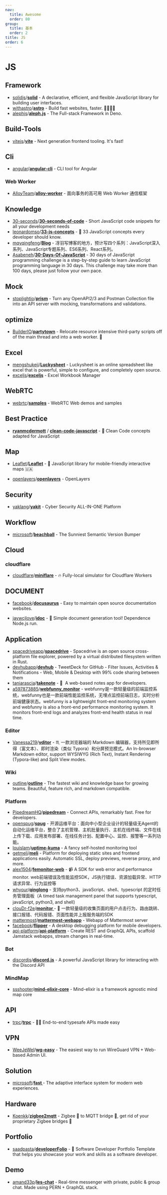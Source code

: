 ```yaml
---
nav:
  title: Awesome
  order: 80
group:
  title: 基本
  order: 2
title: JS
order: 6
---
```


# JS

## Framework

- [solidjs](https://github.com/solidjs?type=source)/**[solid](https://github.com/solidjs/solid)** - A declarative, efficient, and flexible JavaScript library for building user interfaces.
- [withastro](https://github.com/withastro?type=source)/**[astro](https://github.com/withastro/astro)** - Build fast websites, faster. 🚀🧑‍🚀✨
- [alephjs](https://github.com/alephjs?type=source)/**[aleph.js](https://github.com/alephjs/aleph.js)** - The Full-stack Framework in Deno.

## Build-Tools

- [vitejs](https://github.com/vitejs?type=source)/**[vite](https://github.com/vitejs/vite)** - Next generation frontend tooling. It's fast!

## Cli

- [angular](https://github.com/angular?type=source)/**[angular-cli](https://github.com/angular/angular-cli)** - CLI tool for Angular

### Web Worker

- [AlloyTeam](https://github.com/AlloyTeam?type=source)/**[alloy-worker](https://github.com/AlloyTeam/alloy-worker)** - 面向事务的高可用 Web Worker 通信框架

## Knowledge

- [30-seconds](https://github.com/30-seconds?type=source)/**[30-seconds-of-code](https://github.com/30-seconds/30-seconds-of-code)** - Short JavaScript code snippets for all your development needs
- [leonardomso](https://github.com/leonardomso)/**[33-js-concepts](https://github.com/leonardomso/33-js-concepts)** - 📜 33 JavaScript concepts every developer should know.
- [mqyqingfeng](https://github.com/mqyqingfeng)/**[Blog](https://github.com/mqyqingfeng/Blog)** - 冴羽写博客的地方，预计写四个系列：JavaScript深入系列、JavaScript专题系列、ES6系列、React系列。
- [Asabeneh](https://github.com/Asabeneh)/**[30-Days-Of-JavaScript](https://github.com/Asabeneh/30-Days-Of-JavaScript)** - 30 days of JavaScript programming challenge is a step-by-step guide to learn JavaScript programming language in 30 days. This challenge may take more than 100 days, please just follow your own pace.

## Mock

- [stoplightio](https://github.com/stoplightio?type=source)/**[prism](https://github.com/stoplightio/prism)** - Turn any OpenAPI2/3 and Postman Collection file into an API server with mocking, transformations and validations.

## optimize

- [BuilderIO](https://github.com/BuilderIO?type=source)/**[partytown](https://github.com/BuilderIO/partytown)** - Relocate resource intensive third-party scripts off of the main thread and into a web worker. 🎉

## Excel

- [mengshukeji](https://github.com/mengshukeji)/**[Luckysheet](https://github.com/mengshukeji/Luckysheet)** - Luckysheet is an online spreadsheet like excel that is powerful, simple to configure, and completely open source.
- [exceljs](https://github.com/exceljs?type=source)/**[exceljs](https://github.com/exceljs/exceljs)** - Excel Workbook Manager

## WebRTC

- [webrtc](https://github.com/webrtc?type=source)/**[samples](https://github.com/webrtc/samples)** - WebRTC Web demos and samples

## Best Practice

- [**ryanmcdermott**](https://github.com/ryanmcdermott/) / [**clean-code-javascript**](https://github.com/ryanmcdermott/clean-code-javascript/) - 🛁 Clean Code concepts adapted for JavaScript

## Map

- [Leaflet](https://github.com/Leaflet?type=source)/**[Leaflet](https://github.com/Leaflet/Leaflet)** - 🍃 JavaScript library for mobile-friendly interactive maps 🇺🇦

- [openlayers](https://github.com/openlayers?type=source)/**[openlayers](https://github.com/openlayers/openlayers)** - OpenLayers

## Security

- [yaklang](https://github.com/yaklang?type=source)/**[yakit](https://github.com/yaklang/yakit)** - Cyber Security ALL-IN-ONE Platform

## Workflow

- [microsoft](https://github.com/microsoft?type=source)/**[beachball](https://github.com/microsoft/beachball)** - The Sunniest Semantic Version Bumper

## Cloud

### cloudflare

- [cloudflare](https://github.com/cloudflare?type=source)/**[miniflare](https://github.com/cloudflare/miniflare)** - 🔥 Fully-local simulator for Cloudflare Workers

## DOCUMENT

- [facebook](https://github.com/facebook?type=source)/**[docusaurus](https://github.com/facebook/docusaurus)** - Easy to maintain open source documentation websites.

- [jaywcjlove](https://github.com/jaywcjlove)/**[idoc](https://github.com/jaywcjlove/idoc)** - 📖 Simple document generation tool! Dependence Node.js run.

## Application

- [spacedriveapp](https://github.com/spacedriveapp?type=source)/**[spacedrive](https://github.com/spacedriveapp/spacedrive)** - Spacedrive is an open source cross-platform file explorer, powered by a virtual distributed filesystem written in Rust.
- [devhubapp](https://github.com/devhubapp?type=source)/**[devhub](https://github.com/devhubapp/devhub)** - TweetDeck for GitHub - Filter Issues, Activities & Notifications - Web, Mobile & Desktop with 99% code sharing between them
- [taniarascia](https://github.com/taniarascia)/**[takenote](https://github.com/taniarascia/takenote)** - 📝 ‎ A web-based notes app for developers.
- [a597873885](https://github.com/a597873885)/**[webfunny_monitor](https://github.com/a597873885/webfunny_monitor)** - webfunny是一款轻量级的前端监控系统，webfunny也是一款前端性能监控系统，无埋点监控前端日志，实时分析前端健康状态。webfunny is a lightweight front-end monitoring system and webfunny is also a front-end performance monitoring system. It monitors front-end logs and analyzes front-end health status in real time.

### Editor

- [Vanessa219](https://github.com/Vanessa219)/**[vditor](https://github.com/Vanessa219/vditor)** - ♏ 一款浏览器端的 Markdown 编辑器，支持所见即所得（富文本）、即时渲染（类似 Typora）和分屏预览模式。An In-browser Markdown editor, support WYSIWYG (Rich Text), Instant Rendering (Typora-like) and Split View modes.

### Wiki

- [outline](https://github.com/outline?type=source)/**[outline](https://github.com/outline/outline)** - The fastest wiki and knowledge base for growing teams. Beautiful, feature rich, and markdown compatible.

### Platform

- [PipedreamHQ](https://github.com/PipedreamHQ?type=source)/**[pipedream](https://github.com/PipedreamHQ/pipedream)** - Connect APIs, remarkably fast. Free for developers.
- [openspug](https://github.com/openspug?type=source)/**[spug](https://github.com/openspug/spug)** - 开源运维平台：面向中小型企业设计的轻量级无Agent的自动化运维平台，整合了主机管理、主机批量执行、主机在线终端、文件在线上传下载、应用发布部署、在线任务计划、配置中心、监控、报警等一系列功能。
- [louislam](https://github.com/louislam)/**[uptime-kuma](https://github.com/louislam/uptime-kuma)** - A fancy self-hosted monitoring tool
- [getmeli](https://github.com/getmeli?type=source)/**[meli](https://github.com/getmeli/meli)** - Platform for deploying static sites and frontend applications easily. Automatic SSL, deploy previews, reverse proxy, and more.
- [alex1504](https://github.com/alex1504)/**[femonitor-web](https://github.com/alex1504/femonitor-web)** - 📹 A SDK for web error and performance monitor. web前端错误及性能监控SDK，JS执行错误、资源加载异常、HTTP请求异常、行为监控等
- [whyour](https://github.com/whyour)/**[qinglong](https://github.com/whyour/qinglong)** - 支持python3、javaScript、shell、typescript 的定时任务管理面板（A timed task management panel that supports typescript, javaScript, python3, and shell）
- [clouDr-f2e](https://github.com/clouDr-f2e?type=source)/**[monitor ](https://github.com/clouDr-f2e/monitor)**- 👀 一款轻量级的收集页面的用户点击行为、路由跳转、接口报错、代码报错、页面性能并上报服务端的SDK
- [mattermost](https://github.com/mattermost?type=source)/**[mattermost-webapp](https://github.com/mattermost/mattermost-webapp)** - Webapp of Mattermost server
- [facebook](https://github.com/facebook?type=source)/**[flipper](https://github.com/facebook/flipper)** - A desktop debugging platform for mobile developers.
- [api-platform](https://github.com/api-platform?type=source)/**[api-platform](https://github.com/api-platform/api-platform)** - Create REST and GraphQL APIs, scaffold Jamstack webapps, stream changes in real-time.

### Bot

- [discordjs](https://github.com/discordjs?type=source)/**[discord.js](https://github.com/discordjs/discord.js)** - A powerful JavaScript library for interacting with the Discord API

### MindMap

- [ssshooter](https://github.com/ssshooter)/**[mind-elixir-core](https://github.com/ssshooter/mind-elixir-core)** - Mind-elixir is a framework agnostic mind map core

## API

- [trpc](https://github.com/trpc?type=source)/**[trpc](https://github.com/trpc/trpc)** - 🧙‍♀️ End-to-end typesafe APIs made easy

## VPN

- [WeeJeWel](https://github.com/WeeJeWel)/**[wg-easy](https://github.com/WeeJeWel/wg-easy)** - The easiest way to run WireGuard VPN + Web-based Admin UI.

## Solution

- [microsoft](https://github.com/microsoft?type=source)/**[fast ](https://github.com/microsoft/fast)**- The adaptive interface system for modern web experiences.

## Hardware

- [Koenkk](https://github.com/Koenkk)/**[zigbee2mqtt](https://github.com/Koenkk/zigbee2mqtt)** - Zigbee 🐝 to MQTT bridge 🌉, get rid of your proprietary Zigbee bridges 🔨

## Portfolio

- [saadpasta](https://github.com/saadpasta)/**[developerFolio](https://github.com/saadpasta/developerFolio)** - 🚀 Software Developer Portfolio Template that helps you showcase your work and skills as a software developer.

## Demo

- [amand33p](https://github.com/amand33p)/**[les-chat](https://github.com/amand33p/les-chat)** - Real-time messenger with private, public & group chat. Made using PERN + GraphQL stack.
